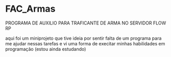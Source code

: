 # FAC_Armas
PROGRAMA DE AUXILIO PARA TRAFICANTE DE ARMA NO SERVIDOR FLOW RP 

aqui foi um miniprojeto que tive ideia por sentir falta de um programa para me ajudar nessas tarefas e vi uma forma de execitar minhas habilidades em programação (estou ainda estudando)
